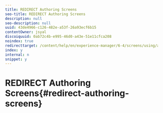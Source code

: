 ```yaml
---
title: REDIRECT Authoring Screens
seo-title: REDIRECT Authoring Screens
description: null
seo-description: null
uuid: 43de4966-c126-482e-a53f-26a93ecf6b15
contentOwner: jsyal
discoiquuid: 0ab72c4b-e995-46d0-a43e-51e11cfca208
noindex: true
redirecttarget: /content/help/en/experience-manager/6-4/screens/using/authoring-screens
index: y
internal: n
snippet: y
---
```


# REDIRECT Authoring Screens{#redirect-authoring-screens}

